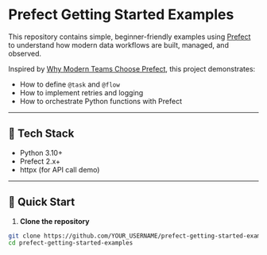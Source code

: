 # Prefect Getting Started Examples

This repository contains simple, beginner-friendly examples using [Prefect](https://www.prefect.io/) to understand how modern data workflows are built, managed, and observed.

Inspired by [Why Modern Teams Choose Prefect](https://www.prefect.io/blog/airflow-to-prefect-why-modern-teams-choose-prefect), this project demonstrates:

- How to define `@task` and `@flow`
- How to implement retries and logging
- How to orchestrate Python functions with Prefect

---

## 🧰 Tech Stack

- Python 3.10+
- Prefect 2.x+
- httpx (for API call demo)

---

## 🚀 Quick Start

1. **Clone the repository**

```bash
git clone https://github.com/YOUR_USERNAME/prefect-getting-started-examples.git
cd prefect-getting-started-examples
